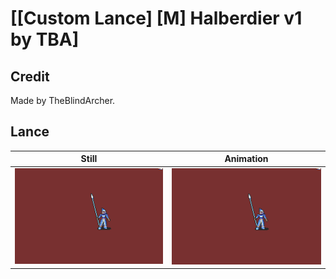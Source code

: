 # [\[Custom Lance\] \[M\] Halberdier v1 by TBA]

## Credit

Made by TheBlindArcher.
	
## Lance

| Still | Animation |
| :---: | :-------: |
| ![Lance still](./Lance_000.png) | ![Lance animation](./Lance.gif) |
